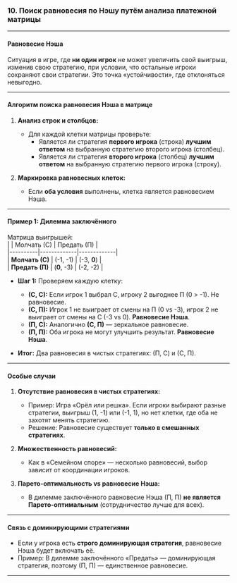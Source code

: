 ### **10. Поиск равновесия по Нэшу путём анализа платежной матрицы**

---

#### **Равновесие Нэша**  
Ситуация в игре, где **ни один игрок** не может увеличить свой выигрыш, изменив свою стратегию, при условии, что остальные игроки сохраняют свои стратегии. Это точка «устойчивости», где отклоняться невыгодно.

---

#### **Алгоритм поиска равновесия Нэша в матрице**  
1. **Анализ строк и столбцов:**  
   - Для каждой клетки матрицы проверьте:  
     - Является ли стратегия **первого игрока** (строка) **лучшим ответом** на выбранную стратегию второго игрока (столбец).  
     - Является ли стратегия **второго игрока** (столбец) **лучшим ответом** на выбранную стратегию первого игрока (строку).  

2. **Маркировка равновесных клеток:**  
   - Если **оба условия** выполнены, клетка является равновесием Нэша.  

---

#### **Пример 1: Дилемма заключённого**  
Матрица выигрышей:  
|          | Молчать (С) | Предать (П) |  
|----------|-------------|-------------|  
| **Молчать (С)** | (-1, -1)    | (-3, **0**) |  
| **Предать (П)** | (**0**, -3) | (-2, -2)    |  

- **Шаг 1:** Проверяем каждую клетку:  
  - **(С, С):** Если игрок 1 выбрал С, игроку 2 выгоднее П (0 > -1). Не равновесие.  
  - **(С, П):** Игрок 1 не выиграет от смены на П (0 vs -3), игрок 2 не выиграет от смены на С (-3 vs 0). **Равновесие Нэша**.  
  - **(П, С):** Аналогично **(С, П)** — зеркальное равновесие.  
  - **(П, П):** Оба игрока не могут улучшить результат. **Равновесие Нэша**.  

- **Итог:** Два равновесия в чистых стратегиях: (П, С) и (С, П).  

---
#### **Особые случаи**  
1. **Отсутствие равновесия в чистых стратегиях:**  
   - Пример: Игра «Орёл или решка». Если игроки выбирают разные стратегии, выигрыш (1, -1) или (-1, 1), но нет клетки, где оба не захотят менять стратегию.  
   - Решение: Равновесие существует **только в смешанных стратегиях**.  

2. **Множественность равновесий:**  
   - Как в «Семейном споре» — несколько равновесий, выбор зависит от координации игроков.  

3. **Парето-оптимальность vs равновесие Нэша:**  
   - В дилемме заключённого равновесие Нэша (П, П) **не является Парето-оптимальным** (сотрудничество лучше для всех).  

---

#### **Связь с доминирующими стратегиями**  
- Если у игрока есть **строго доминирующая стратегия**, равновесие Нэша будет включать её.  
- Пример: В дилемме заключённого «Предать» — доминирующая стратегия, поэтому (П, П) — единственное равновесие.  

---
